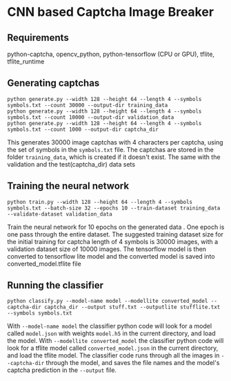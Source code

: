 # CNN based Captcha Image Breaker

## Requirements
python-captcha, opencv_python, python-tensorflow (CPU or GPU), tflite, tflite_runtime

## Generating captchas
```
python generate.py --width 128 --height 64 --length 4 --symbols symbols.txt --count 30000 --output-dir training_data
python generate.py --width 128 --height 64 --length 4 --symbols symbols.txt --count 10000 --output-dir validation_data
python generate.py --width 128 --height 64 --length 4 --symbols symbols.txt --count 1000 --output-dir captcha_dir
```
This generates 30000 image captchas with 4 characters per captcha, using the set of symbols in the `symbols.txt` file. The captchas are stored in the folder
`training_data`, which is created if it doesn't exist. The same with the validation and the test(captcha_dir) data sets

## Training the neural network

```
python train.py --width 128 --height 64 --length 4 --symbols symbols.txt --batch-size 32 --epochs 10 --train-dataset training_data --validate-dataset validation_data

```

Train the neural network for 10 epochs on the generated data . One epoch is one pass through the entire dataset.
The suggested training dataset size for the initial training for captcha length of 4 symbols is 30000 images, with a validation dataset size of 10000 images.
The tensorflow model is then converted to tensorflow lite model and the converted model is saved into converted_model.tflite file

## Running the classifier

```
python classify.py --model-name model --modellite converted_model --captcha-dir captcha_dir --output stuff.txt --outputlite stufflite.txt --symbols symbols.txt
```

With `--model-name model` the classifier python code will look for a model called `model.json` with weights `model.h5` in the current directory, and load the model.
With `--modellite converted_model` the classifier python code will look for a tflite model called `converted_model.json` in the current directory, and load the tflite model.
The classifier code runs through all the images in `--captcha-dir` through the model, and saves the file names and the model's captcha prediction in the `--output` file.


